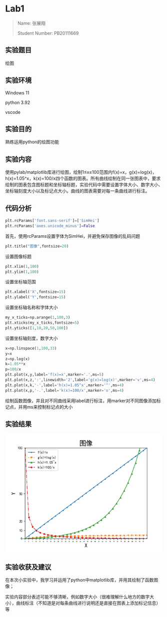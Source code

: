 # Lab1

> Name: 张展翔
>
> Student Number: PB20111669

## 实验题目

绘图

## 实验环境

Windows 11

python 3.92

vscode

## 实验目的

熟练运用python的绘图功能

## 实验内容

使用pylab/matplotlib库进行绘图，绘制1≤x≤100范围内f(x)=x，g(x)=log(x)，h(x)=1.05^x，k(x)=100/x四个函数的图表。所有曲线绘制在同一张图表中，要求绘制的图表包含图标题和坐标轴标题，实验代码中需要设置字体大小、数字大小、坐标轴刻度大小以及标记点大小。曲线的图表需要对每一条曲线进行标注。

## 代码分析

```python
plt.rcParams['font.sans-serif']=['SimHei']
plt.rcParams['axes.unicode_minus']=False
```

首先，使用rcParams设置字体为SimHei，并避免保存图像的乱码问题

```python
plt.title("图像",fontsize=20)
```

设置图像标题

```python
plt.xlim(1,100)
plt.ylim(1,100)
```

设置坐标轴范围

```python
plt.xlabel('X',fontsize=15)
plt.ylabel('Y',fontsize=15)
```

设置坐标轴名称和字体大小

```python
my_x_ticks=np.arange(1,100,3)
plt.xticks(my_x_ticks,fontsize=5)
plt.yticks([1,10,20,50,100])
```

设置坐标轴刻度，数字大小

```python
x=np.linspace(1,100,33)
y=x
z=np.log(x)
k=1.05**x
p=100/x
plt.plot(x,y,label='f(x)=x',marker='.',ms=5)
plt.plot(x,z,':',linewidth='2',label='g(x)=log(x)',marker='v',ms=4)
plt.plot(x,k,'-',label='h(x)=1.05^x',marker='^',ms=4)
plt.plot(x,p,'-.',label='k(x)=100/x',marker='o',ms=4)
```

绘制函数图像，并且对不同曲线采用label进行标注，用marker对不同图像添加标记点，并用ms来控制标记点的大小



## 实验结果

![](Figure_1.png)

## 实验收获及建议

在本次小实验中，我学习并运用了python中matplotlib库，并用其绘制了函数图像；

实验内容部分表述可能不够清晰，例如数字大小（很难理解什么地方的数字大小），曲线标注（不知道是对每条曲线进行说明还是直接在图表上添加标记信息）等